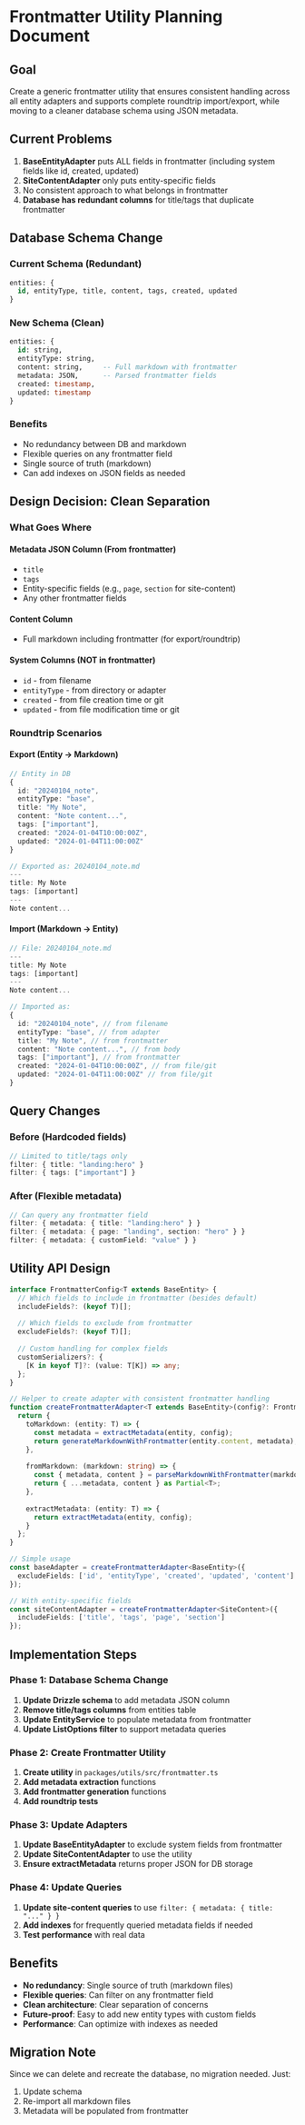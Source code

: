 # Frontmatter Utility Planning Document

## Goal
Create a generic frontmatter utility that ensures consistent handling across all entity adapters and supports complete roundtrip import/export, while moving to a cleaner database schema using JSON metadata.

## Current Problems

1. **BaseEntityAdapter** puts ALL fields in frontmatter (including system fields like id, created, updated)
2. **SiteContentAdapter** only puts entity-specific fields 
3. No consistent approach to what belongs in frontmatter
4. **Database has redundant columns** for title/tags that duplicate frontmatter

## Database Schema Change

### Current Schema (Redundant)
```sql
entities: {
  id, entityType, title, content, tags, created, updated
}
```

### New Schema (Clean)
```sql
entities: {
  id: string,
  entityType: string,
  content: string,     -- Full markdown with frontmatter
  metadata: JSON,      -- Parsed frontmatter fields
  created: timestamp,
  updated: timestamp
}
```

### Benefits
- No redundancy between DB and markdown
- Flexible queries on any frontmatter field
- Single source of truth (markdown)
- Can add indexes on JSON fields as needed

## Design Decision: Clean Separation

### What Goes Where

#### Metadata JSON Column (From frontmatter)
- `title`
- `tags` 
- Entity-specific fields (e.g., `page`, `section` for site-content)
- Any other frontmatter fields

#### Content Column
- Full markdown including frontmatter (for export/roundtrip)

#### System Columns (NOT in frontmatter)
- `id` - from filename
- `entityType` - from directory or adapter
- `created` - from file creation time or git
- `updated` - from file modification time or git

### Roundtrip Scenarios

#### Export (Entity → Markdown)
```typescript
// Entity in DB
{
  id: "20240104_note",
  entityType: "base",
  title: "My Note",
  content: "Note content...",
  tags: ["important"],
  created: "2024-01-04T10:00:00Z",
  updated: "2024-01-04T11:00:00Z"
}

// Exported as: 20240104_note.md
---
title: My Note
tags: [important]
---
Note content...
```

#### Import (Markdown → Entity)
```typescript
// File: 20240104_note.md
---
title: My Note
tags: [important]
---
Note content...

// Imported as:
{
  id: "20240104_note", // from filename
  entityType: "base", // from adapter
  title: "My Note", // from frontmatter
  content: "Note content...", // from body
  tags: ["important"], // from frontmatter
  created: "2024-01-04T10:00:00Z", // from file/git
  updated: "2024-01-04T11:00:00Z" // from file/git
}
```

## Query Changes

### Before (Hardcoded fields)
```typescript
// Limited to title/tags only
filter: { title: "landing:hero" }
filter: { tags: ["important"] }
```

### After (Flexible metadata)
```typescript
// Can query any frontmatter field
filter: { metadata: { title: "landing:hero" } }
filter: { metadata: { page: "landing", section: "hero" } }
filter: { metadata: { customField: "value" } }
```

## Utility API Design

```typescript
interface FrontmatterConfig<T extends BaseEntity> {
  // Which fields to include in frontmatter (besides default)
  includeFields?: (keyof T)[];
  
  // Which fields to exclude from frontmatter
  excludeFields?: (keyof T)[];
  
  // Custom handling for complex fields
  customSerializers?: {
    [K in keyof T]?: (value: T[K]) => any;
  };
}

// Helper to create adapter with consistent frontmatter handling
function createFrontmatterAdapter<T extends BaseEntity>(config?: FrontmatterConfig<T>) {
  return {
    toMarkdown: (entity: T) => {
      const metadata = extractMetadata(entity, config);
      return generateMarkdownWithFrontmatter(entity.content, metadata);
    },
    
    fromMarkdown: (markdown: string) => {
      const { metadata, content } = parseMarkdownWithFrontmatter(markdown);
      return { ...metadata, content } as Partial<T>;
    },
    
    extractMetadata: (entity: T) => {
      return extractMetadata(entity, config);
    }
  };
}

// Simple usage
const baseAdapter = createFrontmatterAdapter<BaseEntity>({
  excludeFields: ['id', 'entityType', 'created', 'updated', 'content']
});

// With entity-specific fields
const siteContentAdapter = createFrontmatterAdapter<SiteContent>({
  includeFields: ['title', 'tags', 'page', 'section']
});
```

## Implementation Steps

### Phase 1: Database Schema Change
1. **Update Drizzle schema** to add metadata JSON column
2. **Remove title/tags columns** from entities table
3. **Update EntityService** to populate metadata from frontmatter
4. **Update ListOptions filter** to support metadata queries

### Phase 2: Create Frontmatter Utility
1. **Create utility** in `packages/utils/src/frontmatter.ts`
2. **Add metadata extraction** functions
3. **Add frontmatter generation** functions
4. **Add roundtrip tests**

### Phase 3: Update Adapters
1. **Update BaseEntityAdapter** to exclude system fields from frontmatter
2. **Update SiteContentAdapter** to use the utility
3. **Ensure extractMetadata** returns proper JSON for DB storage

### Phase 4: Update Queries
1. **Update site-content queries** to use `filter: { metadata: { title: "..." } }`
2. **Add indexes** for frequently queried metadata fields if needed
3. **Test performance** with real data

## Benefits

- **No redundancy**: Single source of truth (markdown files)
- **Flexible queries**: Can filter on any frontmatter field
- **Clean architecture**: Clear separation of concerns
- **Future-proof**: Easy to add new entity types with custom fields
- **Performance**: Can optimize with indexes as needed

## Migration Note

Since we can delete and recreate the database, no migration needed. Just:
1. Update schema
2. Re-import all markdown files
3. Metadata will be populated from frontmatter